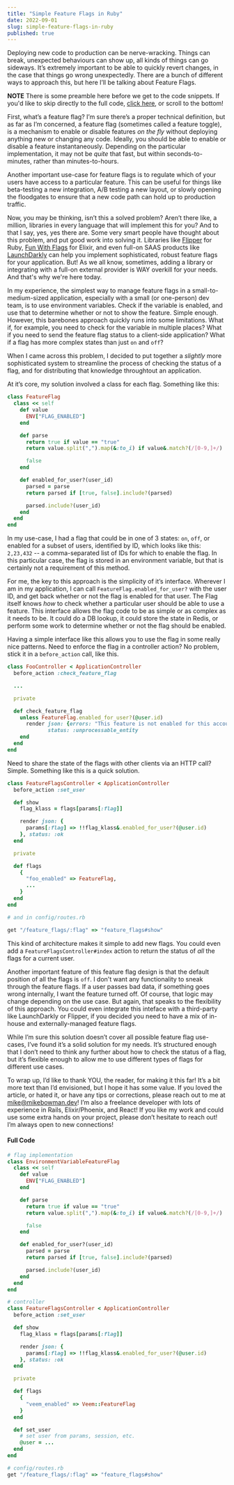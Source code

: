 ```yaml
---
title: "Simple Feature Flags in Ruby"
date: 2022-09-01
slug: simple-feature-flags-in-ruby
published: true
---
```


Deploying new code to production can be nerve-wracking. Things can break,
unexpected behaviours can show up, all kinds of things can go sideways. It’s
extremely important to be able to quickly revert changes, in the case that
things go wrong unexpectedly. There are a bunch of different ways to approach
this, but here I’ll be talking about Feature Flags.

<!-- endexcerpt -->

**NOTE** There is some preamble here before we get to the code snippets. If
you'd like to skip directly to the full code, [click here](#full-code), or
scroll to the bottom!

First, what’s a feature flag? I’m sure there’s a proper technical definition,
but as far as I’m concerned, a feature flag (sometimes called a feature toggle),
is a mechanism to enable or disable features *on the fly* without deploying
anything new or changing any code. Ideally, you should be able to enable or
disable a feature instantaneously. Depending on the particular implementation,
it may not be *quite* that fast, but within seconds-to-minutes, rather than
minutes-to-hours.

Another important use-case for feature flags is to regulate which of your users
have access to a particular feature. This can be useful for things like
beta-testing a new integration, A/B testing a new layout, or slowly opening the
floodgates to ensure that a new code path can hold up to production traffic.

Now, you may be thinking, isn’t this a solved problem? Aren’t there like, a
million, libraries in every language that will implement this for you? And to
that I say, yes, yes there are. Some very smart people have thought about this
problem, and put good work into solving it. Libraries like
[Flipper](https://github.com/jnunemaker/flipper) for Ruby, [Fun With
Flags](https://github.com/tompave/fun_with_flags) for Elixir, and even full-on
SAAS products like [LaunchDarkly](https://launchdarkly.com/) can help you
implement sophisticated, robust feature flags for your application. But! As we
all know, sometimes, adding a library or integrating with a full-on external
provider is WAY overkill for your needs. And that's why we're here today.

In my experience, the simplest way to manage feature flags in a
small-to-medium-sized application, especially with a small (or one-person) dev
team, is to use environment variables. Check if the variable is enabled, and use
that to determine whether or not to show the feature. Simple enough. However,
this barebones approach quickly runs into some limitations. What if, for
example, you need to check for the variable in multiple places? What if you need
to send the feature flag status to a client-side application? What if a flag has
more complex states than just `on` and `off`?

When I came across this problem, I decided to put together a *slightly* more
sophisticated system to streamline the process of checking the status of a flag,
and for distributing that knowledge throughtout an application.

At it’s core, my solution involved a class for each flag. Something like this:

```ruby
class FeatureFlag
  class << self
    def value
      ENV["FLAG_ENABLED"]
    end

    def parse
      return true if value == "true"
      return value.split(",").map(&:to_i) if value&.match?(/[0-9,]+/)

      false
    end

    def enabled_for_user?(user_id)
      parsed = parse
      return parsed if [true, false].include?(parsed)

      parsed.include?(user_id)
    end
  end
end

```

In my use-case, I had a flag that could be in one of 3 states: `on`, `off`, or
enabled for a subset of users, identified by ID, which looks like this:
`2,23,432` -- a comma-separated list of IDs for which to enable the flag. In
this particular case, the flag is stored in an environment variable, but that is
certainly not a requirement of this method.

For me, the key to this approach is the simplicity of it’s interface. Wherever I
am in my application, I can call `FeatureFlag.enabled_for_user?` with the user
ID, and get back whether or not the flag is enabled for that user. The Flag
itself knows *how* to check whether a particular user should be able to use a
feature. This interface allows the flag code to be as simple or as complex as it
needs to be. It could do a DB lookup, it could store the state in Redis, or
perform some work to determine whether or not the flag should be enabled.

Having a simple interface like this allows you to use the flag in some really
nice patterns. Need to enforce the flag in a controller action? No problem,
stick it in a `before_action` call, like this.

```ruby
class FooController < ApplicationController
  before_action :check_feature_flag

  ...

  private

  def check_feature_flag
    unless FeatureFlag.enabled_for_user?(@user.id)
      render json: {errors: "This feature is not enabled for this account"},
             status: :unprocessable_entity
    end
  end
end
```

Need to share the state of the flags with other clients via an HTTP call?
Simple. Something like this is a quick solution.

```ruby
class FeatureFlagsController < ApplicationController
  before_action :set_user

  def show
    flag_klass = flags[params[:flag]]

    render json: {
      params[:flag] => !!flag_klass&.enabled_for_user?(@user.id)
    }, status: :ok
  end

  private

  def flags
    {
      "foo_enabled" => FeatureFlag,
      ...
    }
  end
end

# and in config/routes.rb

get "/feature_flags/:flag" => "feature_flags#show"
```

This kind of architecture makes it simple to add new flags. You could even add a
`FeatureFlagsController#index` action to return the status of *all* the flags
for a current user.

Another important feature of this feature flag design is that the default
position of all the flags is `off`. I don't want any functionality to sneak
through the feature flags. If a user passes bad data, if something goes wrong
internally, I want the feature turned off. Of course, that logic may change
depending on the use case. But again, that speaks to the flexibility of this
approach. You could even integrate this inteface with a third-party like
LaunchDarkly or Flipper, if you decided you need to have a mix of in-house and
externally-managed feature flags.

While I’m sure this solution doesn’t cover all possible feature flag use-cases,
I’ve found it’s a solid solution for my needs. It’s structured enough that I
don’t need to think any further about how to check the status of a flag, but
it’s flexible enough to allow me to use different types of flags for different
use cases.

To wrap up, I’d like to thank YOU, the reader, for making it this far! It’s a
bit more text than I’d envisioned, but I hope it has some value. If you loved
the article, or hated it, or have any tips or corrections, please reach out to
me at mike@mikebowman.dev! I’m also a freelance developer with lots of
experience in Rails, Elixir/Phoenix, and React! If you like my work and could
use some extra hands on your project, please don’t hesitate to reach out! I’m
always open to new connections!

#### Full Code

```ruby
# flag implementation
class EnvironmentVariableFeatureFlag
  class << self
    def value
      ENV["FLAG_ENABLED"]
    end

    def parse
      return true if value == "true"
      return value.split(",").map(&:to_i) if value&.match?(/[0-9,]+/)

      false
    end

    def enabled_for_user?(user_id)
      parsed = parse
      return parsed if [true, false].include?(parsed)

      parsed.include?(user_id)
    end
  end
end

# controller
class FeatureFlagsController < ApplicationController
  before_action :set_user

  def show
    flag_klass = flags[params[:flag]]

    render json: {
      params[:flag] => !!flag_klass&.enabled_for_user?(@user.id)
    }, status: :ok
  end

  private

  def flags
    {
      "veem_enabled" => Veem::FeatureFlag
    }
  end

  def set_user
    # set user from params, session, etc.
    @user = ...
  end
end

# config/routes.rb
get "/feature_flags/:flag" => "feature_flags#show"
```
